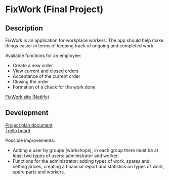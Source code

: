 # FixWork (Final Project)

## Description

FixWork is an application for workplace workers. The app should help make things easier in terms of keeping track of ongoing and completed work.

Available functions for an employee:
* Create a new order
* View current and closed orders
* Acceptance of the current order
* Closing the order
* Formation of a check for the work done

[FixWork site (Netlify)](https://voluble-pithivier-112040.netlify.app/)

## Development
[Project plan document](/ProjectPlan.pdf) <br>
[Trello board](https://trello.com/b/QSSzadGg/wdd330-final-project)

Possible improvements:
* Adding a user by groups (workshops), in each group there must be at least two types of users: administrator and worker.
* Functions for the administrator: adding types of work, spares and setting prices, creating a financial report and statistics on types of work, spare parts and workers.

